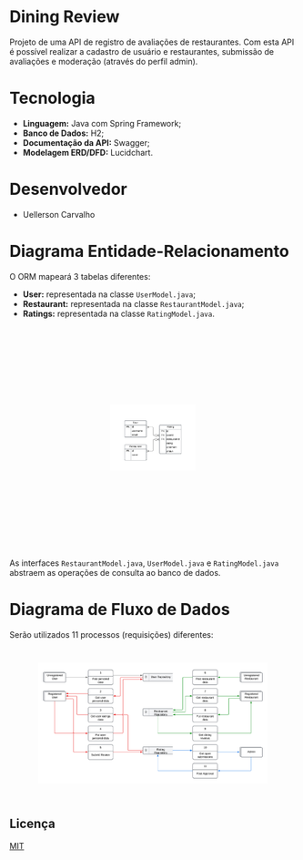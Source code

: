 
# Dining Review
Projeto de uma API de registro de avaliações de restaurantes. Com esta API é possível realizar a cadastro de usuário e restaurantes, submissão de avaliações e moderação (através do perfil admin).

# Tecnologia
- **Linguagem:** Java com Spring Framework;
- **Banco de Dados:** H2;
- **Documentação da API:** Swagger;
- **Modelagem ERD/DFD:** Lucidchart.

# Desenvolvedor
- Uellerson Carvalho

# Diagrama Entidade-Relacionamento
O ORM mapeará 3 tabelas diferentes:
- **User:** representada na classe ```UserModel.java```;
- **Restaurant:** representada na classe ```RestaurantModel.java```;
- **Ratings:** representada na classe ```RatingModel.java```.

<img src="erd-dining-review.png" style="transform: scale(0.3);">

As interfaces ```RestaurantModel.java```, ```UserModel.java``` e ```RatingModel.java``` abstraem as operações de consulta ao banco de dados.


# Diagrama de Fluxo de Dados
Serão utilizados 11 processos (requisições) diferentes:

<img src="dfd-dining-review.png" style="transform: scale(0.8);">

## Licença

[MIT](https://choosealicense.com/licenses/mit/)
